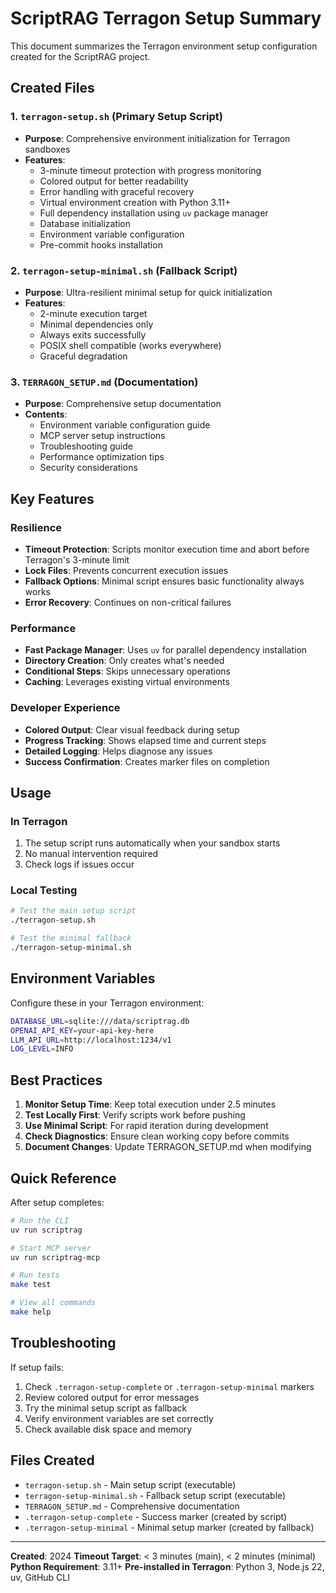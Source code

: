 # ScriptRAG Terragon Setup Summary

This document summarizes the Terragon environment setup configuration created for the ScriptRAG project.

## Created Files

### 1. `terragon-setup.sh` (Primary Setup Script)

- **Purpose**: Comprehensive environment initialization for Terragon sandboxes
- **Features**:
  - 3-minute timeout protection with progress monitoring
  - Colored output for better readability
  - Error handling with graceful recovery
  - Virtual environment creation with Python 3.11+
  - Full dependency installation using `uv` package manager
  - Database initialization
  - Environment variable configuration
  - Pre-commit hooks installation

### 2. `terragon-setup-minimal.sh` (Fallback Script)

- **Purpose**: Ultra-resilient minimal setup for quick initialization
- **Features**:
  - 2-minute execution target
  - Minimal dependencies only
  - Always exits successfully
  - POSIX shell compatible (works everywhere)
  - Graceful degradation

### 3. `TERRAGON_SETUP.md` (Documentation)

- **Purpose**: Comprehensive setup documentation
- **Contents**:
  - Environment variable configuration guide
  - MCP server setup instructions
  - Troubleshooting guide
  - Performance optimization tips
  - Security considerations

## Key Features

### Resilience

- **Timeout Protection**: Scripts monitor execution time and abort before Terragon's 3-minute limit
- **Lock Files**: Prevents concurrent execution issues
- **Fallback Options**: Minimal script ensures basic functionality always works
- **Error Recovery**: Continues on non-critical failures

### Performance

- **Fast Package Manager**: Uses `uv` for parallel dependency installation
- **Directory Creation**: Only creates what's needed
- **Conditional Steps**: Skips unnecessary operations
- **Caching**: Leverages existing virtual environments

### Developer Experience

- **Colored Output**: Clear visual feedback during setup
- **Progress Tracking**: Shows elapsed time and current steps
- **Detailed Logging**: Helps diagnose any issues
- **Success Confirmation**: Creates marker files on completion

## Usage

### In Terragon

1. The setup script runs automatically when your sandbox starts
2. No manual intervention required
3. Check logs if issues occur

### Local Testing

```bash
# Test the main setup script
./terragon-setup.sh

# Test the minimal fallback
./terragon-setup-minimal.sh
```

## Environment Variables

Configure these in your Terragon environment:

```bash
DATABASE_URL=sqlite:///data/scriptrag.db
OPENAI_API_KEY=your-api-key-here
LLM_API_URL=http://localhost:1234/v1
LOG_LEVEL=INFO
```

## Best Practices

1. **Monitor Setup Time**: Keep total execution under 2.5 minutes
2. **Test Locally First**: Verify scripts work before pushing
3. **Use Minimal Script**: For rapid iteration during development
4. **Check Diagnostics**: Ensure clean working copy before commits
5. **Document Changes**: Update TERRAGON_SETUP.md when modifying

## Quick Reference

After setup completes:

```bash
# Run the CLI
uv run scriptrag

# Start MCP server
uv run scriptrag-mcp

# Run tests
make test

# View all commands
make help
```

## Troubleshooting

If setup fails:

1. Check `.terragon-setup-complete` or `.terragon-setup-minimal` markers
2. Review colored output for error messages
3. Try the minimal setup script as fallback
4. Verify environment variables are set correctly
5. Check available disk space and memory

## Files Created

- `terragon-setup.sh` - Main setup script (executable)
- `terragon-setup-minimal.sh` - Fallback setup script (executable)
- `TERRAGON_SETUP.md` - Comprehensive documentation
- `.terragon-setup-complete` - Success marker (created by script)
- `.terragon-setup-minimal` - Minimal setup marker (created by fallback)

---

**Created**: 2024
**Timeout Target**: < 3 minutes (main), < 2 minutes (minimal)
**Python Requirement**: 3.11+
**Pre-installed in Terragon**: Python 3, Node.js 22, uv, GitHub CLI
